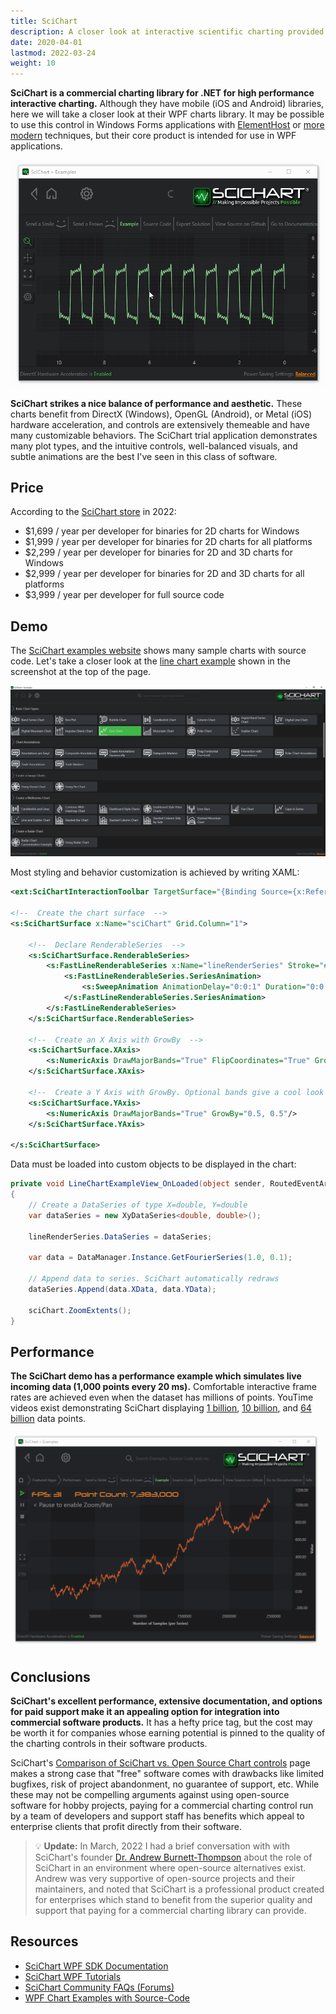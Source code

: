 ```yaml
---
title: SciChart
description: A closer look at interactive scientific charting provided by SciChart
date: 2020-04-01
lastmod: 2022-03-24
weight: 10
---
```


**SciChart is a commercial charting library for .NET for high performance interactive charting.** Although they have mobile (iOS and Android) libraries, here we will take a closer look at their WPF charts library. It may be possible to use this control in Windows Forms applications with [ElementHost](https://docs.microsoft.com/en-us/previous-versions/dotnet/netframework-3.5/ms754008(v=vs.90)) or [more modern](https://docs.microsoft.com/en-us/dotnet/framework/wpf/advanced/walkthrough-hosting-a-wpf-composite-control-in-windows-forms) techniques, but their core product is intended for use in WPF applications.

<img src="scichart-demo.gif" class="d-block mx-auto my-4">

**SciChart strikes a nice balance of performance and aesthetic.** These charts benefit from DirectX (Windows), OpenGL (Android), or Metal (iOS) hardware acceleration, and controls are extensively themeable and have many customizable behaviors. The SciChart trial application demonstrates many plot types, and the intuitive controls, well-balanced visuals, and subtle animations are the best I've seen in this class of software.

## Price
According to the [SciChart store](https://store.scichart.com/) in 2022:

* $1,699 / year per developer for binaries for 2D charts for Windows
* $1,999 / year per developer for binaries for 2D charts for all platforms
* $2,299 / year per developer for binaries for 2D and 3D charts for Windows
* $2,999 / year per developer for binaries for 2D and 3D charts for all platforms
* $3,999 / year per developer for full source code

## Demo

The [SciChart examples website](https://www.scichart.com/example/) shows many sample charts with source code. Let's take a closer look at the [line chart example](https://www.scichart.com/example/wpf-line-chart-example/) shown in the screenshot at the top of the page. 

<img src="scichart-demos.jpg" class="d-block mx-auto shadow my-4 border">

Most styling and behavior customization is achieved by writing XAML:

```xml
<ext:SciChartInteractionToolbar TargetSurface="{Binding Source={x:Reference Name=sciChart}}"/>

<!--  Create the chart surface  -->
<s:SciChartSurface x:Name="sciChart" Grid.Column="1">

    <!--  Declare RenderableSeries  -->
    <s:SciChartSurface.RenderableSeries>
        <s:FastLineRenderableSeries x:Name="lineRenderSeries" Stroke="#FF99EE99" StrokeThickness="2">
            <s:FastLineRenderableSeries.SeriesAnimation>
                <s:SweepAnimation AnimationDelay="0:0:1" Duration="0:0:5"/>
            </s:FastLineRenderableSeries.SeriesAnimation>
        </s:FastLineRenderableSeries>
    </s:SciChartSurface.RenderableSeries>

    <!--  Create an X Axis with GrowBy  -->
    <s:SciChartSurface.XAxis>
        <s:NumericAxis DrawMajorBands="True" FlipCoordinates="True" GrowBy="0.1, 0.1"/>
    </s:SciChartSurface.XAxis>

    <!--  Create a Y Axis with GrowBy. Optional bands give a cool look and feel for minimal performance impact  -->
    <s:SciChartSurface.YAxis>
        <s:NumericAxis DrawMajorBands="True" GrowBy="0.5, 0.5"/>
    </s:SciChartSurface.YAxis>

</s:SciChartSurface>
```

Data must be loaded into custom objects to be displayed in the chart:

```cs
private void LineChartExampleView_OnLoaded(object sender, RoutedEventArgs e)
{            
    // Create a DataSeries of type X=double, Y=double
    var dataSeries = new XyDataSeries<double, double>();

    lineRenderSeries.DataSeries = dataSeries;

    var data = DataManager.Instance.GetFourierSeries(1.0, 0.1);

    // Append data to series. SciChart automatically redraws
    dataSeries.Append(data.XData, data.YData);
    
    sciChart.ZoomExtents();
}
```

## Performance

**The SciChart demo has a performance example which simulates live incoming data (1,000 points every 20 ms).** Comfortable interactive frame rates are achieved even when the dataset has millions of points. YouTime videos exist demonstrating SciChart displaying [1 billion](https://www.youtube.com/watch?v=YokLTaj6xvY), [10 billion](https://www.youtube.com/watch?v=XB7rZYUcKvY), and [64 billion](https://www.youtube.com/watch?v=wBJ7r9rTs_4) data points.

<img src="scichart-performance.gif" class="d-block mx-auto my-4">

## Conclusions

**SciChart's excellent performance, extensive documentation, and options for paid support make it an appealing option for integration into commercial software products.** It has a hefty price tag, but the cost may be worth it for companies whose earning potential is pinned to the quality of the charting controls in their software products. 

SciChart's [Comparison of SciChart vs. Open Source Chart controls](https://www.scichart.com/comparison-of-scichart-vs-open-source-chart-controls/) page makes a strong case that "free" software comes with drawbacks like limited bugfixes, risk of project abandonment, no guarantee of support, etc. While these may not be compelling arguments against using open-source software for hobby projects, paying for a commercial charting control run by a team of developers and support staff has benefits which appeal to enterprise clients that profit directly from their software.

> 💡 **Update:** In March, 2022 I had a brief conversation with with SciChart's founder [Dr. Andrew Burnett-Thompson](https://www.scichart.com/about-us/) about the role of SciChart in an environment where open-source alternatives exist. Andrew was very supportive of open-source projects and their maintainers, and noted that SciChart is a professional product created for enterprises which stand to benefit from the superior quality and support that paying for a commercial charting library can provide.

## Resources
* [SciChart WPF SDK Documentation](https://www.scichart.com/documentation/win/current/SciChart_WPF_SDK_User_Manual.html)
* [SciChart WPF Tutorials](https://www.scichart.com/documentation/v5.x/Tutorial%2001%20-%20Referencing%20SciChart%20DLLs.html)
* [SciChart Community FAQs (Forums)](https://www.scichart.com/questions)
* [WPF Chart Examples with Source-Code](https://www.scichart.com/wpf-chart-examples)